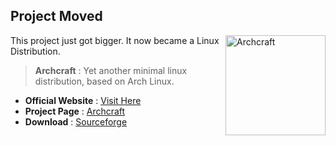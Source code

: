 ## Project Moved

<a href="https://archcraft-os.github.io"><img align="right" src="https://raw.githubusercontent.com/archcraft-os/archcraft-pkgs/master/archcraft/ac-pixmaps/src/icons/archcraft_circle.png" height="160" width="160" alt="Archcraft"></a>

This project just got bigger. It now became a Linux Distribution.

> **Archcraft** : Yet another minimal linux distribution, based on Arch Linux.

+ **Official Website** : [Visit Here](https://archcraft-os.github.io/)
+ **Project Page** : [Archcraft](https://github.com/archcraft-os/archcraft)
+ **Download** : [Sourceforge](https://sourceforge.net/projects/archcraft/files/latest/download)
